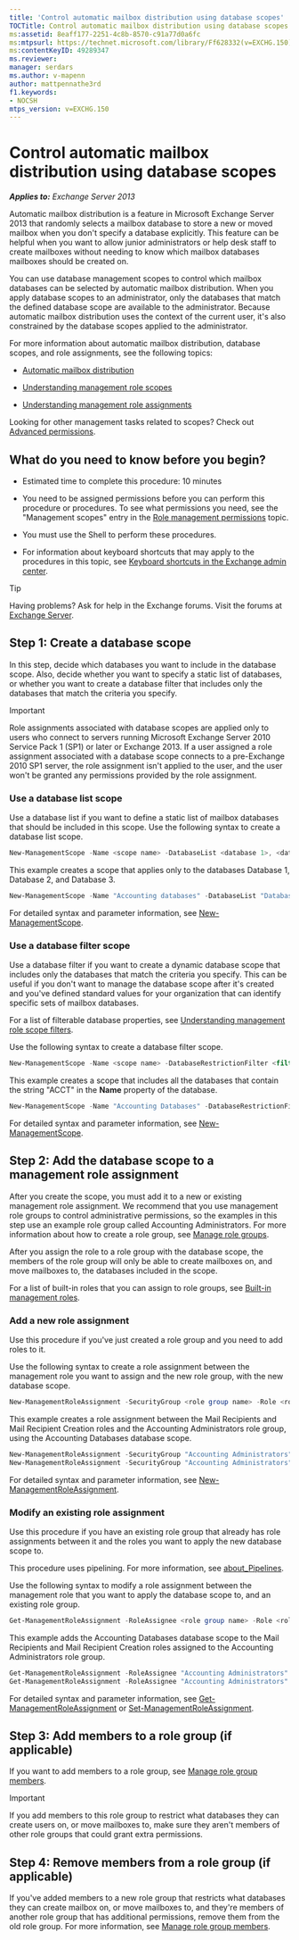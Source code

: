 ```yaml
---
title: 'Control automatic mailbox distribution using database scopes'
TOCTitle: Control automatic mailbox distribution using database scopes
ms:assetid: 8eaff177-2251-4c8b-8570-c91a77d0a6fc
ms:mtpsurl: https://technet.microsoft.com/library/Ff628332(v=EXCHG.150)
ms:contentKeyID: 49289347
ms.reviewer: 
manager: serdars
ms.author: v-mapenn
author: mattpennathe3rd
f1.keywords:
- NOCSH
mtps_version: v=EXCHG.150
---
```


# Control automatic mailbox distribution using database scopes

_**Applies to:** Exchange Server 2013_

Automatic mailbox distribution is a feature in Microsoft Exchange Server 2013 that randomly selects a mailbox database to store a new or moved mailbox when you don't specify a database explicitly. This feature can be helpful when you want to allow junior administrators or help desk staff to create mailboxes without needing to know which mailbox databases mailboxes should be created on.

You can use database management scopes to control which mailbox databases can be selected by automatic mailbox distribution. When you apply database scopes to an administrator, only the databases that match the defined database scope are available to the administrator. Because automatic mailbox distribution uses the context of the current user, it's also constrained by the database scopes applied to the administrator.

For more information about automatic mailbox distribution, database scopes, and role assignments, see the following topics:

- [Automatic mailbox distribution](automatic-mailbox-distribution-exchange-2013-help.md)

- [Understanding management role scopes](understanding-management-role-scopes-exchange-2013-help.md)

- [Understanding management role assignments](understanding-management-role-assignments-exchange-2013-help.md)

Looking for other management tasks related to scopes? Check out [Advanced permissions](advanced-permissions-exchange-2013-help.md).

## What do you need to know before you begin?

- Estimated time to complete this procedure: 10 minutes

- You need to be assigned permissions before you can perform this procedure or procedures. To see what permissions you need, see the "Management scopes" entry in the [Role management permissions](role-management-permissions-exchange-2013-help.md) topic.

- You must use the Shell to perform these procedures.

- For information about keyboard shortcuts that may apply to the procedures in this topic, see [Keyboard shortcuts in the Exchange admin center](keyboard-shortcuts-in-the-exchange-admin-center-2013-help.md).

> [!TIP]
> Having problems? Ask for help in the Exchange forums. Visit the forums at [Exchange Server](https://go.microsoft.com/fwlink/p/?linkid=60612).

## Step 1: Create a database scope

In this step, decide which databases you want to include in the database scope. Also, decide whether you want to specify a static list of databases, or whether you want to create a database filter that includes only the databases that match the criteria you specify.

> [!IMPORTANT]
> Role assignments associated with database scopes are applied only to users who connect to servers running Microsoft Exchange Server 2010 Service Pack&nbsp;1 (SP1) or later or Exchange 2013. If a user assigned a role assignment associated with a database scope connects to a pre-Exchange 2010 SP1 server, the role assignment isn't applied to the user, and the user won't be granted any permissions provided by the role assignment.

### Use a database list scope

Use a database list if you want to define a static list of mailbox databases that should be included in this scope. Use the following syntax to create a database list scope.

```powershell
New-ManagementScope -Name <scope name> -DatabaseList <database 1>, <database 2...>
```

This example creates a scope that applies only to the databases Database 1, Database 2, and Database 3.

```powershell
New-ManagementScope -Name "Accounting databases" -DatabaseList "Database 1", "Database 2", "Database 3"
```

For detailed syntax and parameter information, see [New-ManagementScope](https://docs.microsoft.com/powershell/module/exchange/role-based-access-control/New-ManagementScope).

### Use a database filter scope

Use a database filter if you want to create a dynamic database scope that includes only the databases that match the criteria you specify. This can be useful if you don't want to manage the database scope after it's created and you've defined standard values for your organization that can identify specific sets of mailbox databases.

For a list of filterable database properties, see [Understanding management role scope filters](understanding-management-role-scope-filters-exchange-2013-help.md).

Use the following syntax to create a database filter scope.

```powershell
New-ManagementScope -Name <scope name> -DatabaseRestrictionFilter <filter query>
```

This example creates a scope that includes all the databases that contain the string "ACCT" in the **Name** property of the database.

```powershell
New-ManagementScope -Name "Accounting Databases" -DatabaseRestrictionFilter "Name -Like '*ACCT*'"
```

For detailed syntax and parameter information, see [New-ManagementScope](https://docs.microsoft.com/powershell/module/exchange/role-based-access-control/New-ManagementScope).

## Step 2: Add the database scope to a management role assignment

After you create the scope, you must add it to a new or existing management role assignment. We recommend that you use management role groups to control administrative permissions, so the examples in this step use an example role group called Accounting Administrators. For more information about how to create a role group, see [Manage role groups](manage-role-groups-exchange-2013-help.md).

After you assign the role to a role group with the database scope, the members of the role group will only be able to create mailboxes on, and move mailboxes to, the databases included in the scope.

For a list of built-in roles that you can assign to role groups, see [Built-in management roles](built-in-management-roles-exchange-2013-help.md).

### Add a new role assignment

Use this procedure if you've just created a role group and you need to add roles to it.

Use the following syntax to create a role assignment between the management role you want to assign and the new role group, with the new database scope.

```powershell
New-ManagementRoleAssignment -SecurityGroup <role group name> -Role <role name> -CustomConfigWriteScope <database scope name>
```

This example creates a role assignment between the Mail Recipients and Mail Recipient Creation roles and the Accounting Administrators role group, using the Accounting Databases database scope.

```powershell
New-ManagementRoleAssignment -SecurityGroup "Accounting Administrators" -Role "Mail Recipients" -CustomConfigWriteScope "Accounting Databases"
New-ManagementRoleAssignment -SecurityGroup "Accounting Administrators" -Role "Mail Recipient Creation" -CustomConfigWriteScope "Accounting Databases"
```

For detailed syntax and parameter information, see [New-ManagementRoleAssignment](https://docs.microsoft.com/powershell/module/exchange/role-based-access-control/New-ManagementRoleAssignment).

### Modify an existing role assignment

Use this procedure if you have an existing role group that already has role assignments between it and the roles you want to apply the new database scope to.

This procedure uses pipelining. For more information, see [about_Pipelines](https://docs.microsoft.com/powershell/module/microsoft.powershell.core/about/about_pipelines).

Use the following syntax to modify a role assignment between the management role that you want to apply the database scope to, and an existing role group.

```powershell
Get-ManagementRoleAssignment -RoleAssignee <role group name> -Role <role name> | Set-ManagementRoleAssignment -CustomConfigWriteScope <database scope name>
```

This example adds the Accounting Databases database scope to the Mail Recipients and Mail Recipient Creation roles assigned to the Accounting Administrators role group.

```powershell
Get-ManagementRoleAssignment -RoleAssignee "Accounting Administrators" -Role "Mail Recipients" | Set-ManagementRoleAssignment -CustomConfigWriteScope "Accounting Databases"
Get-ManagementRoleAssignment -RoleAssignee "Accounting Administrators" -Role "Mail Recipient Creation" | Set-ManagementRoleAssignment -CustomConfigWriteScope "Accounting Databases"
```

For detailed syntax and parameter information, see [Get-ManagementRoleAssignment](https://docs.microsoft.com/powershell/module/exchange/role-based-access-control/Get-ManagementRoleAssignment) or [Set-ManagementRoleAssignment](https://docs.microsoft.com/powershell/module/exchange/role-based-access-control/Set-ManagementRoleAssignment).

## Step 3: Add members to a role group (if applicable)

If you want to add members to a role group, see [Manage role group members](manage-role-group-members-exchange-2013-help.md).

> [!IMPORTANT]
> If you add members to this role group to restrict what databases they can create users on, or move mailboxes to, make sure they aren't members of other role groups that could grant extra permissions.

## Step 4: Remove members from a role group (if applicable)

If you've added members to a new role group that restricts what databases they can create mailbox on, or move mailboxes to, and they're members of another role group that has additional permissions, remove them from the old role group. For more information, see [Manage role group members](manage-role-group-members-exchange-2013-help.md).
